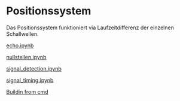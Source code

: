Positionssystem
===============

Das Positionssystem funktioniert via Laufzeitdifferenz der einzelnen Schallwellen.


[echo.ipynb](http://nbviewer.ipython.org/github/niccokunzmann/positioning_system/blob/master/echo.ipynb)

[nullstellen.ipynb](http://nbviewer.ipython.org/github/niccokunzmann/positioning_system/blob/master/nullstellen.ipynb)

[signal_detection.ipynb](http://nbviewer.ipython.org/github/niccokunzmann/positioning_system/blob/master/signal_detection.ipynb)

[signal_timing.ipynb](http://nbviewer.ipython.org/github/niccokunzmann/positioning_system/blob/master/signal_timing.ipynb)

[Buildin from cmd](http://playground.arduino.cc/Code/WindowsCommandLine)
